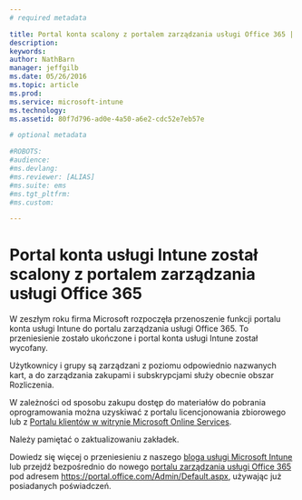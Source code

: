```yaml
---
# required metadata

title: Portal konta scalony z portalem zarządzania usługi Office 365 | Microsoft Intune
description:
keywords:
author: NathBarn
manager: jeffgilb
ms.date: 05/26/2016
ms.topic: article
ms.prod:
ms.service: microsoft-intune
ms.technology:
ms.assetid: 80f7d796-ad0e-4a50-a6e2-cdc52e7eb57e

# optional metadata

#ROBOTS:
#audience:
#ms.devlang:
#ms.reviewer: [ALIAS]
#ms.suite: ems
#ms.tgt_pltfrm:
#ms.custom:

---
```


# Portal konta usługi Intune został scalony z portalem zarządzania usługi Office 365

W zeszłym roku firma Microsoft rozpoczęła przenoszenie funkcji portalu konta usługi Intune do portalu zarządzania usługi Office 365. To przeniesienie zostało ukończone i portal konta usługi Intune został wycofany.

Użytkownicy i grupy są zarządzani z poziomu odpowiednio nazwanych kart, a do zarządzania zakupami i subskrypcjami służy obecnie obszar Rozliczenia.

W zależności od sposobu zakupu dostęp do materiałów do pobrania oprogramowania można uzyskiwać z portalu licencjonowania zbiorowego lub z [Portalu klientów w witrynie Microsoft Online Services](http://go.microsoft.com/fwlink/?LinkId=259567).

Należy pamiętać o zaktualizowaniu zakładek.

Dowiedz się więcej o przeniesieniu z naszego [bloga usługi Microsoft Intune](https://blogs.technet.microsoft.com/microsoftintune/2015/09/01/intune-and-ems-subscriptions-now-available-in-the-office-365-portal/) lub przejdź bezpośrednio do nowego [portalu zarządzania usługi Office 365](https://portal.office.com/Admin/Default.aspx) pod adresem https://portal.office.com/Admin/Default.aspx, używając już posiadanych poświadczeń.


<!--HONumber=May16_HO4-->



